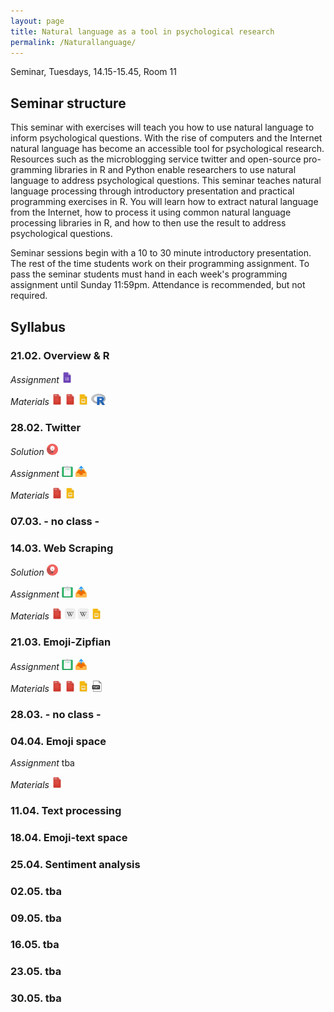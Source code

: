 ```yaml
---
layout: page
title: Natural language as a tool in psychological research
permalink: /Naturallanguage/
---
```


Seminar, Tuesdays, 14.15-15.45, Room 11

## Seminar structure

This seminar with exercises will teach you how to use natural language to inform psychological questions. With the rise of computers and the Internet natural language has become an accessible tool for psychological research. Resources such as the microblogging service twitter and open-source pro-gramming libraries in R and Python enable researchers to use natural language to address psychological questions. This seminar teaches natural language processing through introductory presentation and practical programming exercises in R. You will learn how to extract natural language from the Internet, how to process it using common natural language processing libraries in R, and how to then use the result to address psychological questions. 

Seminar sessions begin with a 10 to 30 minute introductory presentation. The rest of the time students work on their programming assignment. To pass the seminar students must hand in each week's programming assignment until Sunday 11:59pm. Attendance is recommended, but not required. 

## Syllabus

### 21.02. Overview & R

<i>Assignment</i>
<a href="/q0_naturallanguage/" ><img src="/images/GoogleForms.png" alt="GoogleIcon" height="18"/></a>

<i>Materials</i> 
<a href="{{site.url}}/_Naturallanguage/Literature/R-intro.pdf" ><img src="/images/PdfIcon.png" alt="PDFIcon" height="18" width = "17"/></a>
<a href="{{site.url}}/_Naturallanguage/Literature/YaRrr_Book.pdf" ><img src="/images/PdfIcon.png" alt="PDFIcon" height="18" width = "17"/></a>
<a href="{{site.url}}/_Naturallanguage/Downloads/Session_1.pdf" ><img src="/images/GoogleSlides.png" alt="GoogleIcon" height="18" width = "17"/></a>
<a href="{{site.url}}/_Naturallanguage/Downloads/R_intro_I.R" ><img src="/images/Rlogo.png" alt="RLogo" height="18"/></a>


### 28.02. Twitter

<i>Solution</i>
<a href="{{site.url}}/_Naturallanguage/Solutions/Assignment_1_+_solution.pdf" ><img src="/images/solution.png" alt="AssignmentIcon" height="18"/></a>

<i>Assignment</i>
<a href="{{site.url}}/_Naturallanguage/Assignments/Assignment_1.pdf" ><img src="/images/AssignmentIcon_2.png" alt="AssignmentIcon" height="18"/></a>
<a href="/u1_naturallanguage/" ><img src="/images/UploadIcon.png" alt="UploadIcon" height="18"/></a>

<i>Materials</i> 
<a href="{{site.url}}/_Naturallanguage/Literature/Burghardt2015TwitterIntro.pdf" ><img src="/images/PdfIcon.png" alt="PDFIcon" height="18" width = "17"/></a>
<a href="{{site.url}}/_Naturallanguage/Downloads/Session_2.pdf" ><img src="/images/GoogleSlides.png" alt="GoogleIcon" height="18" width = "17"/></a>

### 07.03. - no class -

### 14.03. Web Scraping

<i>Solution</i>
<a href="{{site.url}}/_Naturallanguage/Solutions/Assignment_2_+_solution.pdf" ><img src="/images/solution.png" alt="AssignmentIcon" height="18"/></a>

<i>Assignment</i>
<a href="{{site.url}}/_Naturallanguage/Assignments/Assignment_2.pdf" ><img src="/images/AssignmentIcon_2.png" alt="AssignmentIcon" height="18"/></a>
<a href="/u2_naturallanguage/" ><img src="/images/UploadIcon.png" alt="UploadIcon" height="18"/></a>

<i>Materials</i>
<a href="{{site.url}}/_Naturallanguage/Literature/how_the_internet_works.pdf" ><img src="/images/PdfIcon.png" alt="PDFIcon" height="18" width = "17"/></a>
<a href="https://en.wikipedia.org/wiki/World_Wide_Web" ><img src="/images/Wiki.png" alt="WikiIcon" height="18" width = "17"/></a>
<a href="https://en.wikipedia.org/wiki/HTML" ><img src="/images/Wiki.png" alt="WikiIcon" height="18" width = "17"/></a>
<a href="{{site.url}}/_Naturallanguage/Downloads/Session_3.pdf" ><img src="/images/GoogleSlides.png" alt="GoogleIcon" height="18" width = "17"/></a>

<!--- rvest package --->
<!--- http://apps.timwhitlock.info/emoji/tables/unicode --->
<!--- http://unicode.org/emoji/charts/full-emoji-list.html --->


### 21.03. Emoji-Zipfian

<i>Assignment</i>
<a href="{{site.url}}/_Naturallanguage/Assignments/Assignment_3.pdf" ><img src="/images/AssignmentIcon_2.png" alt="AssignmentIcon" height="18"/></a>
<a href="/u3_naturallanguage/" ><img src="/images/UploadIcon.png" alt="UploadIcon" height="18"/></a>


<i>Materials</i>
<a href="{{site.url}}/_Naturallanguage/Literature/ZipfLaw2.pdf" ><img src="/images/PdfIcon.png" alt="PDFIcon" height="18" width = "17"/></a>
<a href="{{site.url}}/_Naturallanguage/Literature/regExprTalk.pdf" ><img src="/images/PdfIcon.png" alt="PDFIcon" height="18" width = "17"/></a>
<a href="{{site.url}}/_Naturallanguage/Downloads/Session_4.pdf" ><img src="/images/GoogleSlides.png" alt="GoogleIcon" height="18" width = "17"/></a>
<a href="https://www.dropbox.com/s/0q83n0xmzl3j4zi/proper_emoji_ids.txt?dl=0" ><img src="/images/txtIcon.png" alt="txtIcon" height="18"/></a>

<!--- http://www.rexegg.com/regex-quickstart.html --->

### 28.03. - no class -

### 04.04. Emoji space

<i>Assignment</i> tba

<i>Materials</i> 
<a href="{{site.url}}/_Naturallanguage/LSAtutorial.pdf" ><img src="/images/PdfIcon.png" alt="PDFIcon" height="18" width = "17"/></a>


<!--- plus clustering, i.e., identification of optimistic emojis --->

### 11.04. Text processing

### 18.04. Emoji-text space 

### 25.04. Sentiment analysis

### 02.05. tba

### 09.05. tba

### 16.05. tba

### 23.05. tba

### 30.05. tba
